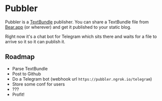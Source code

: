# Pubbler

Pubbler is a [TextBundle](http://textbundle.org/) publisher. You can share a
TextBundle file from [Bear.app](https://bear.app/) (or wherever) and get it
published to your static blog.

Right now it's a chat bot for Telegram which sits there and waits for a file to
arrive so it so it can publish it.


## Roadmap


- Parse TextBundle
- Post to Github
- Do a Telegram bot (webhook url `https://pubbler.ngrok.io/telegram`)
- Store some conf for users
- ???
- Profit!
